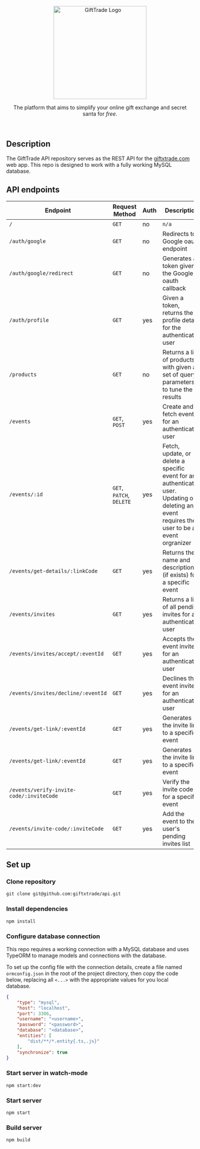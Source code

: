 <p align="center">
    <a href="http://giftxtrade.com/" target="blank">
        <!-- <img src="https://giftxtrade.com/logos/logo_profile_rounded.svg" width='50' alt="GiftTrade Logo" /> -->
        <img src="https://giftxtrade.com/logos/logotype_rounded_color.svg" width='250' alt="GiftTrade Logo" />
    </a>
</p>

<p align="center">
    The platform that aims to simplify your online gift exchange and secret santa for <i>free</i>.
</p>

<br />

## Description
The GiftTrade API repository serves as the REST API for the [giftxtrade.com](https://giftxtrade.com) web app. This repo is designed to work with a fully working MySQL database.

## API endpoints
| Endpoint                                   | Request Method           | Auth | Description                      |
| ------------------------------------------ | ------------------------ | ---- | -------------------------------- |
| `/`                                        | `GET`                    | no   | `n/a` |
| `/auth/google`                             | `GET`                    | no   | Redirects to Google oauth endpoint |
| `/auth/google/redirect`                    | `GET`                    | no   | Generates a token given the Google oauth callback |
| `/auth/profile`                            | `GET`                    | yes  | Given a token, returns the profile details for the authenticated user |
| `/products`                                | `GET`                    | no   | Returns a list of products with given a set of query parameters to tune the results |
| `/events`                                  | `GET`, `POST`            | yes  | Create and fetch events for an authenticated user |
| `/events/:id`                              | `GET`, `PATCH`, `DELETE` | yes  | Fetch, update, or delete a specific event for an authenticated user. Updating or deleting an event requires the user to be an event orgranizer |
| `/events/get-details/:linkCode`            | `GET`                    | yes  | Returns the name and description (if exists) for a specific event |
| `/events/invites`                          | `GET`                    | yes  | Returns a list of all pending invites for an authenticated user |
| `/events/invites/accept/:eventId`          | `GET`                    | yes  | Accepts the event invite for an authenticated user |
| `/events/invites/decline/:eventId`         | `GET`                    | yes  | Declines the event invite for an authenticated user |
| `/events/get-link/:eventId`                | `GET`                    | yes  | Generates the invite link to a specific event |
| `/events/get-link/:eventId`                | `GET`                    | yes  | Generates the invite link to a specific event |
| `/events/verify-invite-code/:inviteCode`   | `GET`                    | yes  | Verify the invite code for a specific event |
| `/events/invite-code/:inviteCode`          | `GET`                    | yes  | Add the event to the user's pending invites list |

## Set up

### Clone repository
```
git clone git@github.com:giftxtrade/api.git
```

### Install dependencies
```
npm install
```

### Configure database connection
This repo requires a working connection with a MySQL database and uses TypeORM to manage models and connections with the database.

To set up the config file with the connection details, create a file named `ormconfig.json` in the root of the project directory, then copy the code below, replacing all `<...>` with the appropriate values for you local database.
```json
{
    "type": "mysql",
    "host": "localhost",
    "port": 3306,
    "username": "<username>",
    "password": "<password>",
    "database": "<database>",
    "entities": [
        "dist/**/*.entity{.ts,.js}"
    ],
    "synchronize": true
}
```

### Start server in watch-mode
```
npm start:dev
```

### Start server
```
npm start
```

### Build server
```
npm build
```